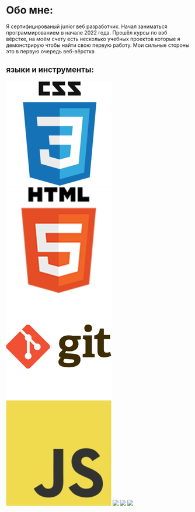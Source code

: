 # Обо мне:

Я сертифицированый junior веб разработчик. Начал заниматься программированием в начале 2022 года. Прошёл курсы по вэб вёрстке, на моём счету есть несколько учебных проектов которые я демонстрирую чтобы найти свою первую работу. Мои сильные стороны это в первую очередь веб-вёрстка

## языки и инструменты:

<img src="https://raw.githubusercontent.com/github/explore/80688e429a7d4ef2fca1e82350fe8e3517d3494d/topics/css/css.png"/>
<img src="https://raw.githubusercontent.com/github/explore/80688e429a7d4ef2fca1e82350fe8e3517d3494d/topics/html/html.png"/>
<img src="https://raw.githubusercontent.com/github/explore/80688e429a7d4ef2fca1e82350fe8e3517d3494d/topics/git/git.png"/>
<img src="https://raw.githubusercontent.com/github/explore/80688e429a7d4ef2fca1e82350fe8e3517d3494d/topics/javascript/javascript.png"/>
<img src="https://img.icons8.com/color/256/figma--v1.png"/>
<img src="https://img.icons8.com/color/256/bootstrap.png"/>
<img src="https://img.icons8.com/color/256/visual-studio-code-2019.png"/>
